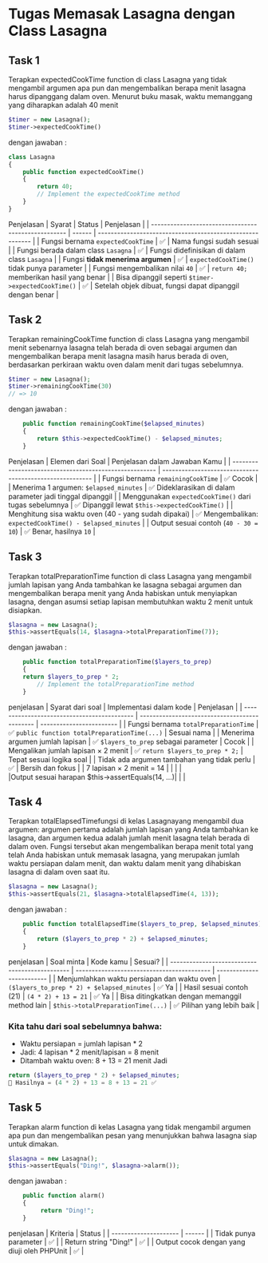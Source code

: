 # Tugas Memasak Lasagna dengan Class Lasagna

## Task 1
 Terapkan expectedCookTime function di class Lasagna yang tidak mengambil argumen apa pun dan mengembalikan berapa menit lasagna harus dipanggang dalam oven. Menurut buku masak, waktu memanggang yang diharapkan adalah 40 menit
 ```php
$timer = new Lasagna();
$timer->expectedCookTime()
```

dengan jawaban :
```php
class Lasagna
{
    public function expectedCookTime()
    {
        return 40;
        // Implement the expectedCookTime method
    }
}
```
Penjelasan
| Syarat                                              | Status | Penjelasan                                                |
| --------------------------------------------------- | ------ | --------------------------------------------------------- |
| Fungsi bernama `expectedCookTime`                   | ✅      | Nama fungsi sudah sesuai                                  |
| Fungsi berada dalam class `Lasagna`                 | ✅      | Fungsi didefinisikan di dalam class `Lasagna`             |
| Fungsi **tidak menerima argumen**                   | ✅      | `expectedCookTime()` tidak punya parameter                |
| Fungsi mengembalikan nilai `40`                     | ✅      | `return 40;` memberikan hasil yang benar                  |
| Bisa dipanggil seperti `$timer->expectedCookTime()` | ✅      | Setelah objek dibuat, fungsi dapat dipanggil dengan benar |


##
## Task 2
Terapkan remainingCookTime function di class Lasagna yang mengambil menit sebenarnya lasagna telah berada di oven sebagai argumen dan mengembalikan berapa menit lasagna masih harus berada di oven, berdasarkan perkiraan waktu oven dalam menit dari tugas sebelumnya.
```php
$timer = new Lasagna();
$timer->remainingCookTime(30)
// => 10
```
dengan jawaban :
```php
    public function remainingCookTime($elapsed_minutes)
    {
        return $this->expectedCookTime() - $elapsed_minutes;
    }
```
Penjelasan
| Elemen dari Soal                                       | Penjelasan dalam Jawaban Kamu                            |
| ------------------------------------------------------ | -------------------------------------------------------- |
| Fungsi bernama `remainingCookTime`                     | ✅ Cocok                                                  |
| Menerima 1 argumen: `$elapsed_minutes`                 | ✅ Dideklarasikan di dalam parameter jadi tinggal dipanggil                     |
| Menggunakan `expectedCookTime()` dari tugas sebelumnya | ✅ Dipanggil lewat `$this->expectedCookTime()`            |
| Menghitung sisa waktu oven (40 - yang sudah dipakai)   | ✅ Mengembalikan: `expectedCookTime() - $elapsed_minutes` |
| Output sesuai contoh (`40 - 30 = 10`)                  | ✅ Benar, hasilnya `10`                                   |

##
## Task 3
Terapkan totalPreparationTime function di class Lasagna yang mengambil jumlah lapisan yang Anda tambahkan ke lasagna sebagai argumen dan mengembalikan berapa menit yang Anda habiskan untuk menyiapkan lasagna, dengan asumsi setiap lapisan membutuhkan waktu 2 menit untuk disiapkan.
```php
$lasagna = new Lasagna();
$this->assertEquals(14, $lasagna->totalPreparationTime(7));
```
dengan jawaban :
```php
    public function totalPreparationTime($layers_to_prep)
    {
    return $layers_to_prep * 2;
        // Implement the totalPreparationTime method
    }
```
penjelasan
| Syarat dari soal                            | Implementasi dalam kode                       | Penjelasan               |
| ------------------------------------------- | --------------------------------------------- | ------------------------ |
| Fungsi bernama `totalPreparationTime`       | ✅ `public function totalPreparationTime(...)` | Sesuai nama              |
| Menerima argumen jumlah lapisan             | ✅ `$layers_to_prep` sebagai parameter         | Cocok                    |
| Mengalikan jumlah lapisan × 2 menit         | ✅ `return $layers_to_prep * 2;`               | Tepat sesuai logika soal |
| Tidak ada argumen tambahan yang tidak perlu | ✅                                             | Bersih dan fokus         |
| 7 lapisan × 2 menit = 14 |                  |                                                |                           |   
|Output sesuai harapan $this->assertEquals(14, ...)|                                           |                           |

##
## Task 4
Terapkan totalElapsedTimefungsi di kelas Lasagnayang mengambil dua argumen: argumen pertama adalah jumlah lapisan yang Anda tambahkan ke lasagna, dan argumen kedua adalah jumlah menit lasagna telah berada di dalam oven. Fungsi tersebut akan mengembalikan berapa menit total yang telah Anda habiskan untuk memasak lasagna, yang merupakan jumlah waktu persiapan dalam menit, dan waktu dalam menit yang dihabiskan lasagna di dalam oven saat itu.
```php
$lasagna = new Lasagna();
$this->assertEquals(21, $lasagna->totalElapsedTime(4, 13));
```
dengan jawaban :
```php
    public function totalElapsedTime($layers_to_prep, $elapsed_minutes)
    {
        return ($layers_to_prep * 2) + $elapsed_minutes;
    }
```
penjelasan 
| Soal minta                                     | Kode kamu                                  | Sesuai?                   |
| ---------------------------------------------- | ------------------------------------------ | ------------------------- |
| Menjumlahkan waktu persiapan dan waktu oven    | `($layers_to_prep * 2) + $elapsed_minutes` | ✅ Ya                      |
| Hasil sesuai contoh (21)                       | `(4 * 2) + 13 = 21`                        | ✅ Ya                      |
| Bisa ditingkatkan dengan memanggil method lain | `$this->totalPreparationTime(...)`         | ✅ Pilihan yang lebih baik |

### Kita tahu dari soal sebelumnya bahwa:
- Waktu persiapan = jumlah lapisan * 2
- Jadi: 4 lapisan * 2 menit/lapisan = 8 menit
- Ditambah waktu oven: 8 + 13 = 21 menit
Jadi
```php
return ($layers_to_prep * 2) + $elapsed_minutes;
🎯 Hasilnya = (4 * 2) + 13 = 8 + 13 = 21 ✅
````

##
## Task 5
Terapkan alarm function di kelas Lasagna yang tidak mengambil argumen apa pun dan mengembalikan pesan yang menunjukkan bahwa lasagna siap untuk dimakan.
```php
$lasagna = new Lasagna();
$this->assertEquals("Ding!", $lasagna->alarm());
```
dengan jawaban :
```php
    public function alarm()
    {
         return "Ding!";
    }
```
penjelasan
| Kriteria              | Status |
| --------------------- | ------ |
| Tidak punya parameter | ✅      |
| Return string "Ding!" | ✅      |
| Output cocok dengan yang diuji oleh PHPUnit            | ✅      |
